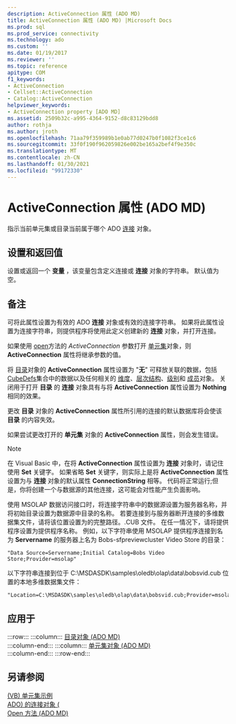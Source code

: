 ```yaml
---
description: ActiveConnection 属性 (ADO MD)
title: ActiveConnection 属性 (ADO MD) |Microsoft Docs
ms.prod: sql
ms.prod_service: connectivity
ms.technology: ado
ms.custom: ''
ms.date: 01/19/2017
ms.reviewer: ''
ms.topic: reference
apitype: COM
f1_keywords:
- ActiveConnection
- Cellset::ActiveConnection
- Catalog::ActiveConnection
helpviewer_keywords:
- ActiveConnection property [ADO MD]
ms.assetid: 2509b32c-a995-4364-9152-d8c83129bdd8
author: rothja
ms.author: jroth
ms.openlocfilehash: 71aa79f359989b1e0ab77d0247b0f1082f3ce1c6
ms.sourcegitcommit: 33f0f190f962059826e002be165a2bef4f9e350c
ms.translationtype: MT
ms.contentlocale: zh-CN
ms.lasthandoff: 01/30/2021
ms.locfileid: "99172330"
---
```

# <a name="activeconnection-property-ado-md"></a>ActiveConnection 属性 (ADO MD)
指示当前单元集或目录当前属于哪个 ADO [连接](../ado-api/connection-object-ado.md) 对象。  
  
## <a name="settings-and-return-values"></a>设置和返回值  
 设置或返回一个 **变量** ，该变量包含定义连接或 **连接** 对象的字符串。 默认值为空。  
  
## <a name="remarks"></a>备注  
 可将此属性设置为有效的 ADO **连接** 对象或有效的连接字符串。 如果将此属性设置为连接字符串，则提供程序将使用此定义创建新的 **连接** 对象，并打开连接。  
  
 如果使用 [open](./open-method-ado-md.md)方法的 *ActiveConnection* 参数打开 [单元集](./cellset-object-ado-md.md)对象，则 **ActiveConnection** 属性将继承参数的值。  
  
 将 [目录](./catalog-object-ado-md.md)对象的 **ActiveConnection** 属性设置为 "**无**" 可释放关联的数据，包括 [CubeDefs](./cubedefs-collection-ado-md.md)集合中的数据以及任何相关的 [维度](./dimension-object-ado-md.md)、[层次结构](./hierarchy-object-ado-md.md)、[级别](./level-object-ado-md.md)和 [成员](./member-object-ado-md.md)对象。 关闭用于打开 **目录** 的 **连接** 对象具有与将 **ActiveConnection** 属性设置为 **Nothing** 相同的效果。  
  
 更改 **目录** 对象的 **ActiveConnection** 属性所引用的连接的默认数据库将会使该 **目录** 的内容失效。  
  
 如果尝试更改打开的 **单元集** 对象的 **ActiveConnection** 属性，则会发生错误。  
  
> [!NOTE]
>  在 Visual Basic 中，在将 **ActiveConnection** 属性设置为 **连接** 对象时，请记住使用 **Set** 关键字。 如果省略 **Set** 关键字，则实际上是将 **ActiveConnection** 属性设置为与 **连接** 对象的默认属性 **ConnectionString** 相等。 代码将正常运行;但是，你将创建一个与数据源的其他连接，这可能会对性能产生负面影响。  
  
 使用 MSOLAP 数据访问接口时，将连接字符串中的数据源设置为服务器名称，并将初始目录设置为数据源中目录的名称。 若要连接到与服务器断开连接的多维数据集文件，请将该位置设置为的完整路径。.CUB 文件。 在任一情况下，请将提供程序设置为提供程序名称。 例如，以下字符串使用 MSOLAP 提供程序连接到名为 **Servername** 的服务器上名为 Bobs-sfpreviewcluster Video Store 的目录：  
  
```  
"Data Source=Servername;Initial Catalog=Bobs Video Store;Provider=msolap"  
```  
  
 以下字符串连接到位于 C:\MSDASDK\samples\oledb\olap\data\bobsvid.cub 位置的本地多维数据集文件：  
  
```  
"Location=C:\MSDASDK\samples\oledb\olap\data\bobsvid.cub;Provider=msolap"  
```  
  
## <a name="applies-to"></a>应用于  

:::row:::
    :::column:::
        [目录对象 (ADO MD)](./catalog-object-ado-md.md)  
    :::column-end:::
    :::column:::
        [单元集对象 (ADO MD)](./cellset-object-ado-md.md)  
    :::column-end:::
:::row-end:::

## <a name="see-also"></a>另请参阅  
 [ (VB) 单元集示例 ](./cellset-example-vb.md)   
 [ADO) 的连接对象 (](../ado-api/connection-object-ado.md)   
 [Open 方法 (ADO MD)](./open-method-ado-md.md)